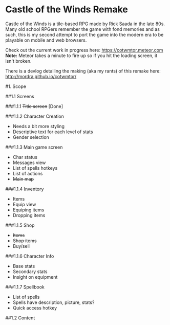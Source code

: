 # Castle of the Winds Remake #
Castle of the Winds is a tile-based RPG made by Rick Saada in the late 80s. Many old school RPGers remember the game with fond memories and as such, this is my second attempt to port the game into the modern era to be playable on mobile and web browsers.

Check out the current work in progress here: https://cotwmtor.meteor.com
**Note:** Meteor takes a minute to fire up so if you hit the loading screen, it isn't broken.

There is a devlog detailing the making (aka my rants) of this remake here: http://mordra.github.io/cotwmtor/

#1. Scope

##1.1 Screens

###1.1.1 ~~Title screen~~ [Done]

###1.1.2 Character Creation
  - Needs a bit more styling
  - Descriptive text for each level of stats
  - Gender selection

###1.1.3 Main game screen
  - Char status
  - Messages view
  - List of spells hotkeys
  - List of actions
  - ~~Main map~~

###1.1.4 Inventory
  - Items
  - Equip view
  - Equiping items
  - Dropping items

###1.1.5 Shop
  - ~~Items~~
  - ~~Shop items~~
  - Buy/sell

###1.1.6 Character Info
  - Base stats
  - Secondary stats
  - Insight on equipment

###1.1.7 Spellbook
  - List of spells
  - Spells have description, picture, stats?
  - Quick access hotkey

  
##1.2 Content

